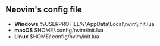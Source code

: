 ## Neovim's config file
* **Windows** %USERPROFILE%\AppData\Local\nvim\init.lua
* **macOS** $HOME/.config/nvim/init.lua
* **Linux** $HOME/.config/nvim/init.lua